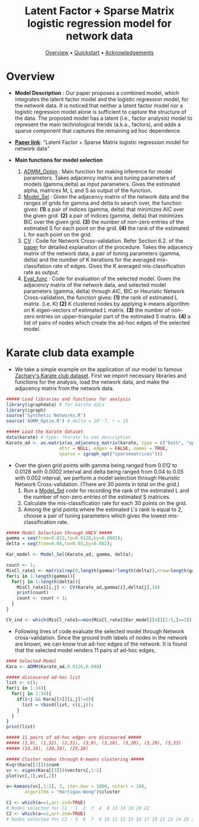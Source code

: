 <h1 align="center"> Latent Factor + Sparse Matrix logistic regression model for network data </h1>

<p align="center">
  <a href="#overview">Overview</a> •
  <a href="#quickstart-with-the-data--models">Quickstart</a> •
  <a href="#acknowledgements">Acknowledgements</a> 
</p>

# Overview

- **Model Description** : Our paper proposes a combined model, which integrates the latent factor model and the logistic regression model, for the network data. It is noticed that neither a latent factor model nor a logistic regression model alone is sufficient to capture the structure of the data. The proposed model has a latent (i.e., factor analysis) model to represent the main technological trends (a.k.a., factors), and adds a sparse component that captures the remaining ad hoc dependence.

- **[Paper link](https://arxiv.org/abs/1912.00524)**: "Latent Factor + Sparse Matrix logistic regression model for network data"

- **Main functions for model selection**
    1. [ADMM_Optim](https://github.com/namjoonsuh/Citation-Network/blob/master/Codes%20%26%20Data/Codes/ADMM_Optim.R) : Main function for making inference for model parameters. Takes adjacency matrix and tuning parameters of models (gamma,delta) as input parameters. Gives the estimated alpha, matrices M, L and S as output of the function.
    2. [Model_Sel](https://github.com/namjoonsuh/Citation-Network/blob/master/Codes%20%26%20Data/Codes/Synthetic%20Networks.R) : Given the adjacency matrix of the network data and the ranges of grids for gamma and delta to search over, the function gives: 
      **(1)** a pair of indices (gamma, delta) that minimizes AIC over the given grid. 
      **(2)** a pair of indices (gamma, delta) that minimizes BIC over the given grid. 
      **(3)** the number of non-zero entries of the estimated S for each point on the grid. 
      **(4)** the rank of the estimated L for each point on the grid.
    3. [CV](https://github.com/namjoonsuh/Citation-Network/blob/master/Codes%20%26%20Data/Codes/Synthetic%20Networks.R) : Code for Network Cross-validation. Refer Section 6.2. of the [paper](https://arxiv.org/abs/1912.00524) for detailed explanation of the procedure. Takes the adjacency matrix of the network data, a pair of tuning parameters (gamma, delta) and the number of K iterations for the averaged mis-classifation rate of edges. Gives the K averaged mis-classification rate as output. 
    4. [Eval_func](https://github.com/namjoonsuh/Citation-Network/blob/master/Codes%20%26%20Data/Codes/Synthetic%20Networks.R) : Code for evaluation of the selected model. Given the adjacency matrix of the network data, and selected model parameters (gamma, delta) through AIC, BIC or Heuristic Network Cross-validation, the function gives:
    **(1)** the rank of estimated L matrix. (i.e. K)
    **(2)** K clustered nodes by applying k-means algorithm on K eigen-vectors of estimated L matrix. 
    **(3)** the number of non-zero entries on upper-triangular part of the estimated S matrix. 
    **(4)** a list of pairs of nodes which create the ad-hoc edges of the selected model. 
    
# Karate club data example
- We take a simple example on the application of our model to famous [Zachary's Karate club dataset](https://en.wikipedia.org/wiki/Zachary%27s_karate_club). First we import necessary libraries and functions for the analysis, load the network data, and make the adjacency matrix from the network data. 
```R
##### Load libraries and functions for analysis 
library(igraphdata) # for karate data 
library(igraph)
source('Synthetic Networks.R')
source('ADMM_Optim.R') # delta = 10^-7, r = 15

##### Load the Karate dataset 
data(karate) # type: ?karate to see description 
Karate_ad <- as.matrix(as_adjacency_matrix(karate, type = c("both", "upper", "lower"),
                    attr = NULL, edges = FALSE, names = TRUE,
                    sparse = igraph_opt("sparsematrices")))
```

- Over the given grid points with gamma being ranged from 0.012 to 0.0128 with 0.0002 interval and delta being ranged from 0.04 to 0.05 with 0.002 interval, we perform a model selection through Heuristic Network Cross-validation. (There are 30 points in total on the grid.)
    1. Run a [Model_Sel](https://github.com/namjoonsuh/Citation-Network/blob/master/Codes%20%26%20Data/Codes/Synthetic%20Networks.R) code for recording the rank of the estimated L and the number of non-zero entries of the estimated S matrices.
    2. Calculate the mis-classification rate for each 30 points on the grid.  
    3. Among the grid points where the estimated L's rank is equal to 2, choose a pair of tuning parameters which gives the lowest mis-classification rate. 
```R
##### Model Selection through HNCV #####
gamma = seq(from=0.012,to=0.0128,by=0.0002);
delta = seq(from=0.04,to=0.05,by=0.002);

Kar_model <- Model_Sel(Karate_ad, gamma, delta);

count <- 1;
MisCl_rate1 <- matrix(rep(0,length(gamma)*length(delta)),nrow=length(gamma),ncol=length(delta));
for(i in 1:length(gamma)){
  for(j in 1:length(delta)){
    MisCl_rate1[i,j] <- CV(Karate_ad,gamma[i],delta[j],10)
    print(count)
    count <- count + 1;
  }
}

CV_ind <- which(MisCl_rate1==min(MisCl_rate1[Kar_model[[4]][1:5,]==2]),arr.ind=TRUE)
```
- Following lines of code evaluate the selected model through Network cross-validation.
Since the ground truth labels of nodes in the network are known, we can know true ad-hoc edges of the network.
It is found that the selected model renders 11 pairs of ad-hoc edges,  

```R
#### Selected Model
Kara <- ADMM(Karate_ad,0.0126,0.048)

##### discovered ad-hoc list
list <- c();
for(i in 1:34){
  for(j in 1:34){
    if(i<j && Kara[[4]][i,j]!=0){
      list = rbind(list, c(i,j));
    }
  }
}
print(list)

##### 11 pairs of ad-hoc edges are discovered #####
##### (1,9), (1,32), (2,31), (3,9), (3,10), (3,28), (3,29), (3,33)
##### (14,34), (20,34), (25,28)

##### Cluster nodes through K-means clustering #####
K=qr(Kara[[3]])$rank
vc <- eigen(Kara[[3]])$vectors[,1:2]
plot(vc[,1],vc[,2])

a<-kmeans(vc[,1:2], 2, iter.max = 1000, nstart = 100, 
       algorithm = "Hartigan-Wong")$cluster

C1 <- which(a==1,arr.ind=TRUE) 
# Nodes selected for C1 : 1  2  3  4  8 13 14 18 20 22
C2 <- which(a==2,arr.ind=TRUE) 
# Nodes selected for C2 : 5  6  7  9 10 11 12 15 16 17 19 21 23 24 25 26 27 28 29 30 31 32 33 34
```
